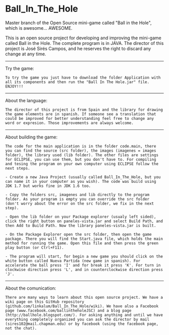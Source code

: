 Ball_In_The_Hole
================

Master branch of the Open Source mini-game called "Ball in the Hole", which is awesome... AWESOME.

This is an open source project for developing and improving the mini-game called Ball in the Hole. The complete program is in JAVA. The director of this project is José Sirés Campos, and he reserves the right to discard any change at any time.

________________________________________________________________________________________________________________
Try the game:

    To try the game you just have to download the folder Application with all its components and then run the "Ball In The Hole.jar" file. ENJOY!!!


________________________________________________________________________________________________________________
About the language:
  
    The director of this project is from Spain and the library for drawing the game elements are in spanish. If someone see a translation that could be improved for better understanding feel free to change any word or expresion. Those improvements are always welcome.


________________________________________________________________________________________________________________
About building the game:
  
    The code for the main application is in the folder code.main, there you can find the source (src folder), the images (imagenes = images folder), the library used (lib folder). The other files are settings for ECLIPSE, you can use them, but you don't have to. For compiling and tesing the program on your own computer using ECLIPSE follow the next steps.

    - Create a new Java Project (usually called Ball_In_The_Hole, but you can name it in your computer as you wish). The code was build using JDK 1.7 but works fine in JDK 1.6 too.

    - Copy the folders src, imagenes and lib directly to the program folder. As your program is empty you can override the src folder (don't worry about the error on the src folder, we fix in the next step).

    - Open the lib folder on your Package explorer (usualy left sided), click the right button on paneles-vista.jar and select Build Path, and then Add to Build Path. Now the library paneles-vista.jar is built.

    - On the Package Explorer open the src folder, then open the game package. There you will find the Start.java file, which holds the main method for running the game. Open this file and then press the green play button (or Ctrl+F11).

    - The program will start, for begin a new game you should click on the white button called Nueva Partida (new game in spanish). For accelerate the ball press 'I' and for break it press 'K'. For turn in clockwise direction press 'L', and in counterclockwise direction press 'J'.


________________________________________________________________________________________________________________
About the comunication:

    There are many ways to learn about this open source project. We have a wiki page on this GitHub repository (github.com/linkalum/Ball_In_The_Hole/wiki). We have also a Facebook page (www.facebook.com/ballintheholeJSC) and a blog page (http://ballhole.blogspot.com/). For asking anything and until we have everything completely organized you can ask the director by mail (sires102@mail.chapman.edu) or by facebook (using the facebook page, not the chat).
